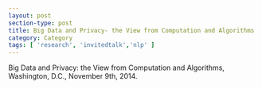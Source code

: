 ```yaml
---
layout: post
section-type: post
title: Big Data and Privacy- the View from Computation and Algorithms
category: Category
tags: [ 'research', 'invitedtalk','nlp' ]
---
```

Big Data and Privacy: the View from Computation and Algorithms, Washington, D.C., November 9th, 2014.

